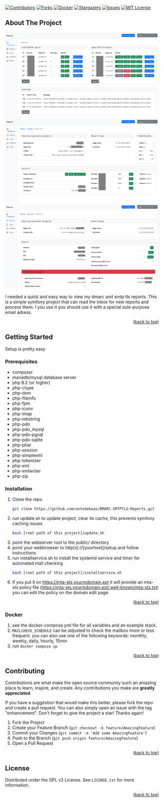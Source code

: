<a name="readme-top"></a>

[![Contributors][contributors-shield]][contributors-url]
[![Forks][forks-shield]][forks-url]
[![Docker][docker-shield]][docker-url]
[![Stargazers][stars-shield]][stars-url]
[![Issues][issues-shield]][issues-url]
[![MIT License][license-shield]][license-url]

<!-- ABOUT THE PROJECT -->
## About The Project

![Dashboard][screenshot-dashboard]
![DMARC-Reports][screenshot-dmarc]
![SMTP-TLS-Reports][screenshot-smtptls]

I needed a quick and easy way to view my dmarc and smtp tls reports.
This is a simple symfony project that can read the inbox for new reports and process them.
I you use it you should use it with a special sole-purpose email adress.

<p align="right">(<a href="#readme-top">back to top</a>)</p>

<!-- GETTING STARTED -->
## Getting Started

Setup is pretty easy 

### Prerequisites

* composer
* mariadb/mysql database server
* php 8.2 (or higher)
* php-ctype
* php-dom
* php-fileinfo
* php-fpm
* php-iconv
* php-imap
* php-mbstring
* php-pdo
* php-pdo_mysql
* php-pdo-pgsql
* php-pdo-sqlite
* php-phar
* php-session
* php-simplexml
* php-tokenizer
* php-xml
* php-xmlwriter
* php-zip

### Installation

1. Clone the repo
   ```sh
   git clone https://github.com/antedebaas/DMARC-SMTPTLS-Reports.git
   ```
2. run update.sh to update project, clear its cache, this prevents symfony caching issues
   ```sh
   bash [root path of this project]/update.sh
   ```
3. point the webserver root to the public/ directory
4. point your webbrowser to http(s)://[yourhost]/setup and follow instructions
5. run installservice.sh to install the systemd service and timer for automated mail checking
   ```sh
   bash [root path of this project]/installservice.sh
   ```
6. if you put it on https://mta-sts.yourmdomain.ext it will provide an mta-sts policy file (https://mta-sts.yourmdomain.ext/.well-known/mta-sts.txt)
   you can edit the policy on the domain edit page.


<p align="right">(<a href="#readme-top">back to top</a>)</p>

### Docker

1. see the docker-compose.yml file for all variables and an example stack.
2. `MAILCHECK_SCHEDULE` can be adjusted to check the mailbox more or less frequent.
   you can also use one of the following keywords: monthly, weekly, daily, hourly, 15min
3. run `docker compose up`

<p align="right">(<a href="#readme-top">back to top</a>)</p>

<!-- CONTRIBUTING -->
## Contributing

Contributions are what make the open source community such an amazing place to learn, inspire, and create. Any contributions you make are **greatly appreciated**.

If you have a suggestion that would make this better, please fork the repo and create a pull request. You can also simply open an issue with the tag "enhancement".
Don't forget to give the project a star! Thanks again!

1. Fork the Project
2. Create your Feature Branch (`git checkout -b feature/AmazingFeature`)
3. Commit your Changes (`git commit -m 'Add some AmazingFeature'`)
4. Push to the Branch (`git push origin feature/AmazingFeature`)
5. Open a Pull Request

<p align="right">(<a href="#readme-top">back to top</a>)</p>

<!-- LICENSE -->
## License

Distributed under the GPL v2 License. See `LICENSE.txt` for more information.

<p align="right">(<a href="#readme-top">back to top</a>)</p>

<!-- MARKDOWN LINKS & IMAGES -->
[contributors-shield]: https://img.shields.io/github/contributors/antedebaas/DMARC-SMTPTLS-Reports.svg?style=for-the-badge
[contributors-url]: https://github.com/antedebaas/DMARC-SMTPTLS-Reports/graphs/contributors
[forks-shield]: https://img.shields.io/github/forks/antedebaas/DMARC-SMTPTLS-Reports.svg?style=for-the-badge
[forks-url]: https://github.com/antedebaas/DMARC-SMTPTLS-Reports/network/members
[stars-shield]: https://img.shields.io/github/stars/antedebaas/DMARC-SMTPTLS-Reports.svg?style=for-the-badge
[stars-url]: https://github.com/antedebaas/DMARC-SMTPTLS-Reports/stargazers
[issues-shield]: https://img.shields.io/github/issues/antedebaas/DMARC-SMTPTLS-Reports.svg?style=for-the-badge
[issues-url]: https://github.com/antedebaas/DMARC-SMTPTLS-Reports/issues
[license-shield]: https://img.shields.io/github/license/antedebaas/DMARC-SMTPTLS-Reports.svg?style=for-the-badge
[license-url]: https://github.com/antedebaas/DMARC-SMTPTLS-Reports/blob/master/LICENSE.txt
[docker-shield]: https://img.shields.io/docker/pulls/antedebaas/dmarc-reports.svg?style=for-the-badge
[docker-url]: https://hub.docker.com/repository/docker/antedebaas/dmarc-reports/general
[screenshot-dashboard]: screenshot-dashboard.png
[screenshot-dmarc]: screenshot-dmarc.png
[screenshot-smtptls]: screenshot-smtptls.png